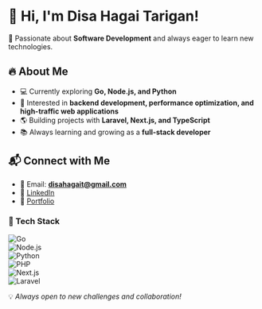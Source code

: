 # 👋 Hi, I'm Disa Hagai Tarigan!  

🚀 Passionate about **Software Development** and always eager to learn new technologies.  

## 🔥 About Me  
- 💻 Currently exploring **Go, Node.js, and Python**  
- 🎯 Interested in **backend development, performance optimization, and high-traffic web applications**  
- 🌎 Building projects with **Laravel, Next.js, and TypeScript**  
- 📚 Always learning and growing as a **full-stack developer**  

## 📬 Connect with Me  
- 📧 Email: **disahagait@gmail.com**  
- 💼 [LinkedIn](www.linkedin.com/in/hagaitrg) 
- 📝 [Portfolio](https://hagaitrg.github.io/my-portfolio/) 

### 🚀 Tech Stack  
![Go](https://img.shields.io/badge/Go-00ADD8?style=flat&logo=go&logoColor=white)  
![Node.js](https://img.shields.io/badge/Node.js-43853D?style=flat&logo=node.js&logoColor=white)  
![Python](https://img.shields.io/badge/Python-3776AB?style=flat&logo=python&logoColor=white)  
![PHP](https://img.shields.io/badge/PHP-777BB4?style=flat&logo=php&logoColor=white)  
![Next.js](https://img.shields.io/badge/Next.js-000000?style=flat&logo=next.js&logoColor=white)  
![Laravel](https://img.shields.io/badge/Laravel-FF2D20?style=flat&logo=laravel&logoColor=white)  

💡 _Always open to new challenges and collaboration!_  
